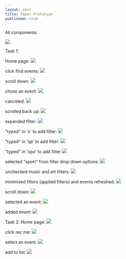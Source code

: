 ```yaml
---
layout: post
title: Paper Prototype
published: true
---
```


All components:

![](/img/Paper_prototype_all.jpg)



Task 1:

Home page:
![](/img/Paper_prototype_1.jpg)

click find events:
![](/img/Paper_prototype_2.jpg)

scroll down:
![](/img/Paper_prototype_3.jpg)

chose an event:
![](/img/Paper_prototype_4.jpg)

canceled:
![](/img/Paper_prototype_3.jpg)

scrolled back up:
![](/img/Paper_prototype_2.jpg)

expanded filter:
![](/img/Paper_prototype_5.jpg)

"typed" in 's' to add filter:
![](/img/Paper_prototype_6.jpg)

"typed" in 'sp' to add filter:
![](/img/Paper_prototype_7.jpg)

"typed" in 'spo' to add filter
![](/img/Paper_prototype_8.jpg)

selected "sport" from filter drop down options:
![](/img/Paper_prototype_9.jpg)

unchecked music and art filters:
![](/img/Paper_prototype_10.jpg)

minimized filters (applied filters) and events refreshed:
![](/img/Paper_prototype_11.jpg)

scroll down:
![](/img/Paper_prototype_12.jpg)

selected an event:
![](/img/Paper_prototype_13.jpg)

added event:
![](/img/Paper_prototype_14.jpg)



Task 2:
Home page:
![](/img/Paper_prototype_1.jpg)

click rec me:
![](/img/Paper_prototype_15.jpg)

select an event:
![](/img/Paper_prototype_16.jpg)

add to list:
![](/img/Paper_prototype_14.jpg)
